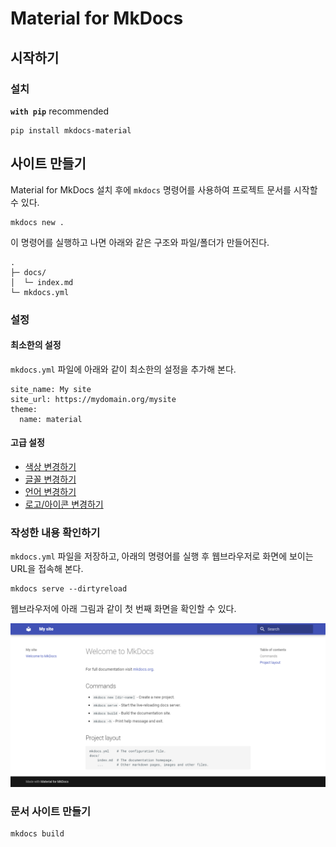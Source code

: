 # Material for MkDocs

## 시작하기

### 설치

**`with pip`** recommended

```
pip install mkdocs-material
```

## 사이트 만들기

Material for MkDocs 설치 후에 `mkdocs` 명령어를 사용하여 프로젝트 문서를 시작할 수 있다.

```
mkdocs new .
```

이 명령어를 실행하고 나면 아래와 같은 구조와 파일/폴더가 만들어진다.

```
.
├─ docs/
│  └─ index.md
└─ mkdocs.yml
```

### 설정

#### 최소한의 설정

`mkdocs.yml` 파일에 아래와 같이 최소한의 설정을 추가해 본다.

```
site_name: My site
site_url: https://mydomain.org/mysite
theme:
  name: material
```

#### 고급 설정

- [색상 변경하기](https://squidfunk.github.io/mkdocs-material/setup/changing-the-colors/)
- [글꼴 변경하기](https://squidfunk.github.io/mkdocs-material/setup/changing-the-fonts/)
- [언어 변경하기](https://squidfunk.github.io/mkdocs-material/setup/changing-the-language/)
- [로고/아이콘 변경하기](https://squidfunk.github.io/mkdocs-material/setup/changing-the-logo-and-icons/)

<!-- TODO: 고급 설정 추가하기 -->


### 작성한 내용 확인하기

`mkdocs.yml` 파일을 저장하고, 아래의 명령어를 실행 후 웹브라우저로 화면에 보이는 URL을 접속해 본다.

```
mkdocs serve --dirtyreload
```

웹브라우저에 아래 그림과 같이 첫 번째 화면을 확인할 수 있다.

![Material for MkDocs 첫 화면](imgs/material4mkdocs001.png)

### 문서 사이트 만들기

```
mkdocs build
```
